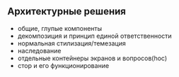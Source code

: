 ## Архитектурные решения

- общие, глупые компоненты
- декомпозиция и принцип единой ответственности
- нормальная стилизация/темезация
- наследование
- отдельные контейнеры экранов и вопросов(hoc)
- стор и его функционирование